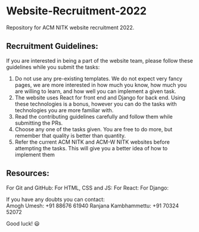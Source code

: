 # Website-Recruitment-2022
Repository for ACM NITK website recruitment 2022.

## Recruitment Guidelines:
If you are interested in being a part of the website team, please follow these guidelines while you submit the tasks:
1. Do not use any pre-existing templates. We do not expect very fancy pages, we are more interested in how much you know, how much you are willing to learn, and how well you can implement a given task.
2. The website uses React for front end and Django for back end. Using these technologies is a bonus, however you can do the tasks with technologies you are more familiar with.
3. Read the contributing guidelines carefully and follow them while submitting the PRs. 
4. Choose any one of the tasks given. You are free to do more, but remember that quality is better than quantity.
5. Refer the current ACM NITK and ACM-W NITK websites before attempting the tasks. This will give you a better idea of how to implement them

## Resources:
For Git and GitHub:
For HTML, CSS and JS:
For React:
For Django:

If you have any doubts you can contact:  
Amogh Umesh: +91 88676 61940
Ranjana Kambhammettu: +91 70324 52072

Good luck! :smiley:
